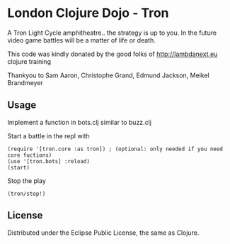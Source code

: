 # London Clojure Dojo - Tron

A Tron Light Cycle amphitheatre.. the strategy is up to you.  In the future video game battles will be a matter of life or death.

This code was kindly donated by the good folks of http://lambdanext.eu clojure training

Thankyou to Sam Aaron, Christophe Grand, Edmund Jackson, Meikel Brandmeyer

## Usage

Implement a function in bots.clj similar to buzz.clj

Start a battle in the repl with

    (require '[tron.core :as tron]) ; (optional: only needed if you need core fuctions)
    (use '[tron.bots] :reload)
    (start)

Stop the play

    (tron/stop!)

## License

Distributed under the Eclipse Public License, the same as Clojure.
